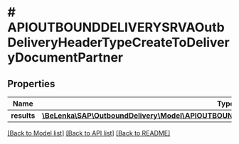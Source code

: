 # # APIOUTBOUNDDELIVERYSRVAOutbDeliveryHeaderTypeCreateToDeliveryDocumentPartner

## Properties

Name | Type | Description | Notes
------------ | ------------- | ------------- | -------------
**results** | [**\BeLenka\SAP\OutboundDelivery\Model\APIOUTBOUNDDELIVERYSRVAOutbDeliveryPartnerTypeCreate[]**](APIOUTBOUNDDELIVERYSRVAOutbDeliveryPartnerTypeCreate.md) |  | [optional]

[[Back to Model list]](../../README.md#models) [[Back to API list]](../../README.md#endpoints) [[Back to README]](../../README.md)
